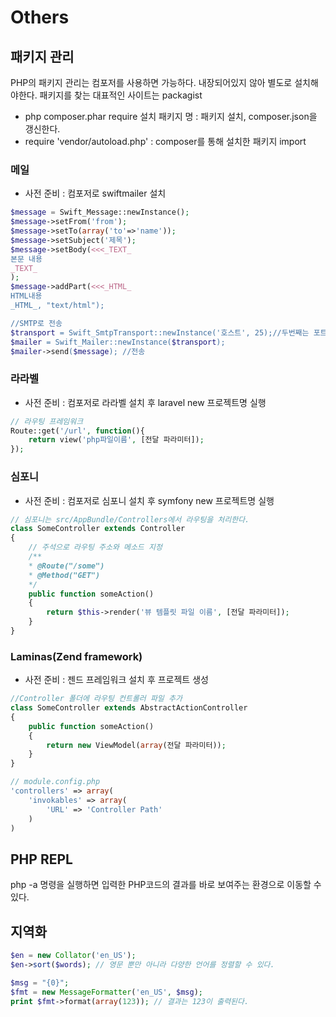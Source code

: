 # Others

## 패키지 관리
PHP의 패키지 관리는 컴포저를 사용하면 가능하다. 내장되어있지 않아 별도로 설치해야한다. 패키지를 찾는 대표적인 사이트는 packagist
<br/>

- php composer.phar require 설치 패키지 명 : 패키지 설치, composer.json을 갱신한다.
- require 'vendor/autoload.php' : composer를 통해 설치한 패키지 import

### 메일
- 사전 준비 : 컴포저로 swiftmailer 설치
```php
$message = Swift_Message::newInstance();
$message->setFrom('from');
$message->setTo(array('to'=>'name'));
$message->setSubject('제목');
$message->setBody(<<<_TEXT_
본문 내용
_TEXT_
);
$message->addPart(<<<_HTML_ 
HTML내용 
_HTML_, "text/html");

//SMTP로 전송
$transport = Swift_SmtpTransport::newInstance('호스트', 25);//두번째는 포트
$mailer = Swift_Mailer::newInstance($transport);
$mailer->send($message); //전송

```

### 라라벨
- 사전 준비 : 컴포저로 라라벨 설치 후 laravel new 프로젝트명 실행
```php
// 라우팅 프레임워크
Route::get('/url', function(){
    return view('php파일이름', [전달 파라미터]);
});
```

### 심포니
- 사전 준비 : 컴포저로 심포니 설치 후 symfony new 프로젝트명 실행
```php
// 심포니는 src/AppBundle/Controllers에서 라우팅을 처리한다.
class SomeController extends Controller
{
    // 주석으로 라우팅 주소와 메소드 지정
    /**
    * @Route("/some")
    * @Method("GET")
    */
    public function someAction()
    {
        return $this->render('뷰 템플릿 파일 이름', [전달 파라미터]);
    }
}
```

### Laminas(Zend framework)
- 사전 준비 : 젠드 프레임워크 설치 후 프로젝트 생성
```php
//Controller 폴더에 라우팅 컨트롤러 파일 추가
class SomeController extends AbstractActionController
{
    public function someAction()
    {
        return new ViewModel(array(전달 파라미터));
    }
}

// module.config.php
'controllers' => array(
    'invokables' => array(
        'URL' => 'Controller Path'
    )
)
```

## PHP REPL
php -a 명령을 실행하면 입력한 PHP코드의 결과를 바로 보여주는 환경으로 이동할 수 있다.

## 지역화
```php
$en = new Collator('en_US');
$en->sort($words); // 영문 뿐만 아니라 다양한 언어를 정렬할 수 있다.

$msg = "{0}";
$fmt = new MessageFormatter('en_US', $msg);
print $fmt->format(array(123)); // 결과는 123이 출력된다.
```